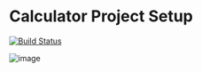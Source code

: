 # Calculator Project Setup
[![Build Status](https://app.travis-ci.com/kaw393939/calc2.svg?branch=main)](https://app.travis-ci.com/kaw393939/calc2)


![image](https://user-images.githubusercontent.com/90530329/142135375-d5034904-9843-442c-98c2-1c68ac339ed5.png)



